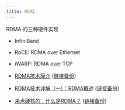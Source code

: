 ```yaml
---
title: RDMA
---
```



RDMA 的三种硬件实现

- InfiniBand
- RoCE: RDMA over Ethernet
- iWARP: RDMA over TCP

- [RDMA技术简介](https://www.jianshu.com/p/329427415f36) ([链接备份](https://web.archive.org/web/20230301065301/https://www.jianshu.com/p/329427415f36))
- [RDMA技术详解（一）：RDMA概述](https://zhuanlan.zhihu.com/p/55142557) ([链接备份](https://archive.md/XLCxa))
- [来点硬核的：什么是RDMA？](https://cloud.tencent.com/developer/article/1420687) ([链接备份](https://web.archive.org/web/20220215165900/https://cloud.tencent.com/developer/article/1420687))
